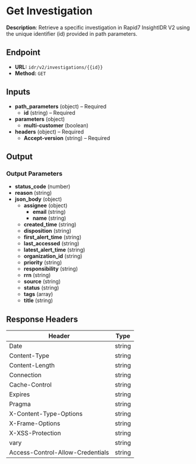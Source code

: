 # Get Investigation

**Description**: Retrieve a specific investigation in Rapid7 InsightIDR V2 using the unique identifier (id) provided in path parameters.

## Endpoint

- **URL:** `idr/v2/investigations/{{id}}`
- **Method:** `GET`
## Inputs

- **path_parameters** (object) – Required
  - **id** (string) – Required
- **parameters** (object)
  - **multi-customer** (boolean)
- **headers** (object) – Required
  - **Accept-version** (string) – Required
## Output

### Output Parameters

- **status_code** (number)
- **reason** (string)
- **json_body** (object)
  - **assignee** (object)
    - **email** (string)
    - **name** (string)
  - **created_time** (string)
  - **disposition** (string)
  - **first_alert_time** (string)
  - **last_accessed** (string)
  - **latest_alert_time** (string)
  - **organization_id** (string)
  - **priority** (string)
  - **responsibility** (string)
  - **rrn** (string)
  - **source** (string)
  - **status** (string)
  - **tags** (array)
  - **title** (string)
## Response Headers

| Header | Type |
|--------|------|
| Date | string |
| Content-Type | string |
| Content-Length | string |
| Connection | string |
| Cache-Control | string |
| Expires | string |
| Pragma | string |
| X-Content-Type-Options | string |
| X-Frame-Options | string |
| X-XSS-Protection | string |
| vary | string |
| Access-Control-Allow-Credentials | string |